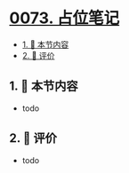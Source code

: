 # [0073. 占位笔记](https://github.com/tnotesjs/TNotes.react/tree/main/notes/0073.%20%E5%8D%A0%E4%BD%8D%E7%AC%94%E8%AE%B0)

<!-- region:toc -->

- [1. 🎯 本节内容](#1--本节内容)
- [2. 🫧 评价](#2--评价)

<!-- endregion:toc -->

## 1. 🎯 本节内容

- todo

## 2. 🫧 评价

- todo
